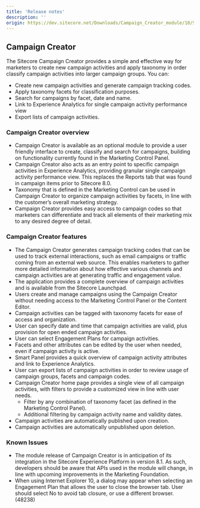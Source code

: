 ```yaml
---
title: 'Release notes'
description: ''
origin: https://dev.sitecore.net/Downloads/Campaign_Creator_module/10/Sitecore_Campaign_Creator_module/Release_Notes
---
```


## Campaign Creator

The Sitecore Campaign Creator provides a simple and effective way for marketers to create new campaign activities and apply taxonomy in order classify campaign activities into larger campaign groups. You can:

- Create new campaign activities and generate campaign tracking codes.
- Apply taxonomy facets for classification purposes.
- Search for campaigns by facet, date and name.
- Link to Experience Analytics for single campaign activity performance view
- Export lists of campaign activities.

### Campaign Creator overview

- Campaign Creator is available as an optional module to provide a user friendly interface to create, classify and search for campaigns, building on functionality currently found in the Marketing Control Panel.
- Campaign Creator also acts as an entry point to specific campaign activities in Experience Analytics, providing granular single campaign activity performance view. This replaces the Reports tab that was found in campaign items prior to Sitecore 8.0.
- Taxonomy that is defined in the Marketing Control can be used in Campaign Creator to organize campaign activities by facets, in line with the customer’s overall marketing strategy.
- Campaign Creator provides easy access to campaign codes so that marketers can differentiate and track all elements of their marketing mix to any desired degree of detail.

### Campaign Creator features

- The Campaign Creator generates campaign tracking codes that can be used to track external interactions, such as email campaigns or traffic coming from an external web source. This enables marketers to gather more detailed information about how effective various channels and campaign activities are at generating traffic and engagement value.
- The application provides a complete overview of campaign activities and is available from the Sitecore Launchpad.
- Users create and manage campaigns using the Campaign Creator without needing access to the Marketing Control Panel or the Content Editor.
- Campaign activities can be tagged with taxonomy facets for ease of access and organization.
- User can specify date and time that campaign activities are valid, plus provision for open ended campaign activities.
- User can select Engagement Plans for campaign activities.
- Facets and other attributes can be edited by the user when needed, even if campaign activity is active.
- Smart Panel provides a quick overview of campaign activity attributes and link to Experience Analytics.
- User can export lists of campaign activities in order to review usage of campaign groups, facets and campaign codes.
- Campaign Creator home page provides a single view of all campaign activities, with filters to provide a customized view in line with user needs.
  - Filter by any combination of taxonomy facet (as defined in the Marketing Control Panel).
  - Additional filtering by campaign activity name and validity dates.
- Campaign activities are automatically published upon creation.
- Campaign activities are automatically unpublished upon deletion.

### Known Issues

- The module release of Campaign Creator is in anticipation of its integration in the Sitecore Experience Platform in version 8.1. As such, developers should be aware that APIs used in the module will change, in line with upcoming improvements in the Marketing Foundation.
- When using Internet Explorer 10, a dialog may appear when selecting an Engagement Plan that allows the user to close the browser tab. User should select No to avoid tab closure, or use a different browser. (48238)
